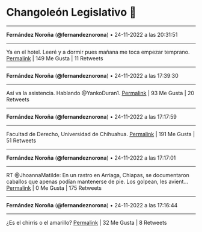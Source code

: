 # Changoleón Legislativo 🙈
*****
**Fernández Noroña** (**@fernandeznorona**) • 24-11-2022 a las 20:31:51
*****
Ya en el hotel. Leeré y a dormir pues mañana me toca empezar temprano.
[Permalink](https://twitter.com/fernandeznorona/status/1595998678971400193) | 149 Me Gusta | 11 Retweets
*****
**Fernández Noroña** (**@fernandeznorona**) • 24-11-2022 a las 17:39:30
*****
Así va la asistencia. Hablando @YankoDuran1.
[Permalink](https://twitter.com/fernandeznorona/status/1595955303132053506) | 93 Me Gusta | 20 Retweets
*****
**Fernández Noroña** (**@fernandeznorona**) • 24-11-2022 a las 17:17:59
*****
Facultad de Derecho, Universidad de Chihuahua.
[Permalink](https://twitter.com/fernandeznorona/status/1595949889342537728) | 191 Me Gusta | 51 Retweets
*****
**Fernández Noroña** (**@fernandeznorona**) • 24-11-2022 a las 17:17:01
*****
RT @JhoannaMatilde: En un rastro en Arriaga, Chiapas, se documentaron caballos que apenas podían mantenerse de pie. Los golpean, les avient…
[Permalink](https://twitter.com/fernandeznorona/status/1595949644764573697) | 0 Me Gusta | 175 Retweets
*****
**Fernández Noroña** (**@fernandeznorona**) • 24-11-2022 a las 17:16:44
*****
¿Es el chirris o el amarillo?
[Permalink](https://twitter.com/fernandeznorona/status/1595949574820335616) | 32 Me Gusta | 8 Retweets